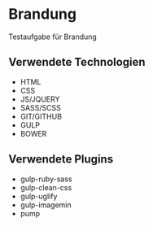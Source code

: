 # Brandung
Testaufgabe für Brandung


## Verwendete Technologien
- HTML
- CSS
- JS/JQUERY
- SASS/SCSS
- GIT/GITHUB
- GULP
- BOWER


## Verwendete Plugins
- gulp-ruby-sass
- gulp-clean-css
- gulp-uglify
- gulp-imagemin
- pump